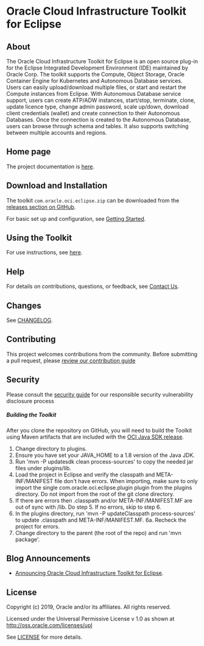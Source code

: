 # Oracle Cloud Infrastructure Toolkit for Eclipse

## About

The Oracle Cloud Infrastructure Toolkit for Eclipse is an open source plug-in for the Eclipse Integrated Development Environment (IDE) maintained by Oracle Corp.
The toolkit supports the Compute, Object Storage, Oracle Container Engine for Kubernetes and Autonomous Database services. Users can easily upload/download multiple files, or start and restart the Compute instances from Eclipse. With Autonomous Database service support, users can create ATP/ADW instances, start/stop, terminate, clone, update licence type, change admin password, scale up/down, download client credentials (wallet) and create connection to their Autonomous Databases.
Once the connection is created to the Autonomous Database, users can browse through schema and tables.
It also supports switching between multiple accounts and regions.

## Home page 

The project documentation is [here](https://docs.cloud.oracle.com/iaas/Content/API/SDKDocs/eclipsetoolkit.htm).

## Download and Installation

The toolkit `com.oracle.oci.eclipse.zip` can be downloaded from the [releases section on GitHub](https://github.com/oracle/oci-toolkit-eclipse/releases).

For basic set up and configuration, see [Getting Started](https://docs.cloud.oracle.com/iaas/Content/API/SDKDocs/eclipsegettingstarted.htm).

## Using the Toolkit

For use instructions, see [here](https://docs.cloud.oracle.com/iaas/Content/API/SDKDocs/eclipseusing.htm).

## Help

For details on contributions, questions, or feedback, see [Contact Us](https://docs.cloud.oracle.com/iaas/Content/API/SDKDocs/eclipsetoolkit.htm#ContactUs).

## Changes

See [CHANGELOG](/CHANGELOG.md).

## Contributing

This project welcomes contributions from the community. Before submitting a pull request, please [review our contribution guide](./CONTRIBUTING.md)

## Security

Please consult the [security guide](./SECURITY.md) for our responsible security vulnerability disclosure process

##### Building the Toolkit

After you clone the repository on GitHub, you will need to build the Toolkit using Maven artifacts that are included with the [OCI Java SDK release](https://github.com/oracle/oci-java-sdk/releases).

1. Change directory to plugins. 
2. Ensure you have set your JAVA_HOME to a 1.8 version of the Java JDK.
3. Run 'mvn -P updatesdk clean process-sources' to copy the needed jar files under plugins/lib.
4. Load the project in Eclipse and verify the classpath and META-INF/MANIFEST file don't have errors. When importing, make sure to only import the single com.oracle.oci.eclipse.plugin
plugin from the plugins directory.  Do not import from the root of the git clone directory.
5. If there are errors then .classpath and/or META-INF/MANIFEST.MF are out of sync with /lib. Do step 5.  If no errors, skip to step 6.
6. In the plugins directory, run 'mvn -P updateClasspath process-sources' to update .classpath and META-INF/MANIFEST.MF.
6a. Recheck the project for errors.
7. Change directory to the parent (the root of the repo) and run 'mvn package'.

## Blog Announcements

- [Announcing Oracle Cloud Infrastructure Toolkit for Eclipse](https://blogs.oracle.com/cloud-infrastructure/announcing-oracle-cloud-infrastructure-toolkit-for-eclipse).

## License

Copyright (c) 2019, Oracle and/or its affiliates. All rights reserved.

Licensed under the Universal Permissive License v 1.0 as shown at http://oss.oracle.com/licenses/upl

See [LICENSE](/LICENSE.txt) for more details.
